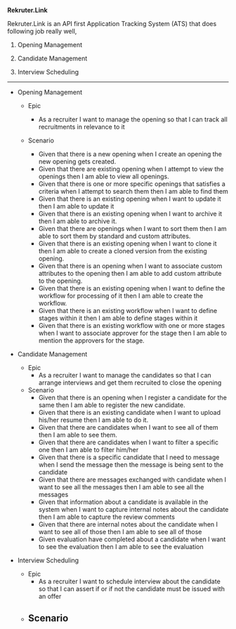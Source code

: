 **Rekruter.Link**

Rekruter.Link is an API first Application Tracking System (ATS) that does following job really well,

1. Opening Management

2. Candidate Management

3. Interview Scheduling

   

------



- Opening Management

  - Epic
    - As a recruiter I want to manage the opening so that I can track all recruitments in relevance to it

  - Scenario
    - Given that there is a new opening when I create an opening the new opening gets created.
    - Given that there are existing opening when I attempt to view the openings then I am able to view all openings.
    - Given that there is one or more specific openings that satisfies a criteria when I attempt to search them then I am able to find them
    - Given that there is an existing opening when I want to update it then I am able to update it
    - Given that there is an existing opening when I want to archive it then I am able to archive it.
    - Given that there are openings when I want to sort them then I am able to sort them by standard and custom attributes.
    - Given that there is an existing opening when I want to clone it then I am able to create a cloned version from the existing opening.
    - Given that there is an opening when I want to associate custom attributes to the opening then I am able to add custom attribute to the opening.
    - Given that there is an existing opening when I want to define the workflow for processing of it then I am able to create the workflow.
    - Given that there is an existing workflow when I want to define stages within it then I am able to define stages within it
    - Given that there is an existing workflow with one or more stages when I want to associate approver for the stage then I am able to mention the approvers for the stage.

- Candidate Management

  - Epic
    - As a recruiter I want to manage the candidates so that I can arrange interviews and get them recruited to close the opening
  - Scenario
    - Given that there is an opening when I register a candidate for the same then I am able to register the new candidate.
    - Given that there is an existing candidate when I want to upload his/her resume then I am able to do it.
    - Given that there are candidates when I want to see all of them then I am able to see them.
    - Given that there are candidates when I want to filter a specific one then I am able to filter him/her
    - Given that there is a specific candidate that I need to message when I send the message then the message is being sent to the candidate
    - Given that there are messages exchanged with candidate when I want to see all the messages then I am able to see all the messages
    - Given that information about a candidate is available in the system when I want to capture internal notes about the candidate then I am able to capture the review comments
    - Given that there are internal notes about the candidate when I want to see all of those then I am able to see all of those
    - Given evaluation have completed about a candidate when I want to see the evaluation then I am able to see the evaluation

- Interview Scheduling 

  - Epic
    - As a recruiter I want to schedule interview about the candidate so that I can assert if or if not the candidate must be issued with an offer
  - Scenario 
    - 



